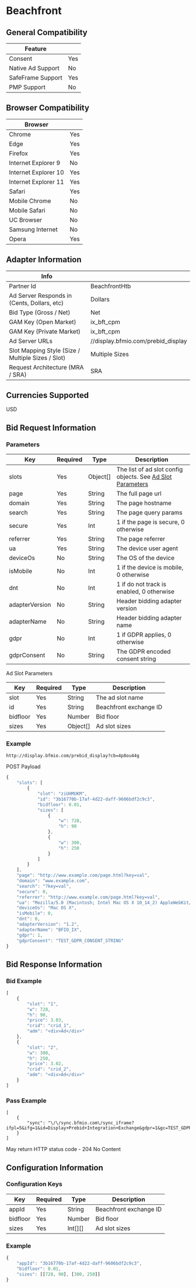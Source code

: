 # Beachfront
## General Compatibility
| Feature | |
|---|---|
| Consent | Yes |
| Native Ad Support | No |
| SafeFrame Support | Yes |
| PMP Support | No |

## Browser Compatibility
| Browser | |
|---|---|
| Chrome | Yes |
| Edge | Yes |
| Firefox | Yes |
| Internet Explorer 9 | No |
| Internet Explorer 10 | Yes |
| Internet Explorer 11 | Yes |
| Safari | Yes |
| Mobile Chrome | No |
| Mobile Safari | No |
| UC Browser | No |
| Samsung Internet | No |
| Opera | Yes |

## Adapter Information
| Info | |
|---|---|
| Partner Id | BeachfrontHtb |
| Ad Server Responds in (Cents, Dollars, etc) | Dollars |
| Bid Type (Gross / Net) | Net |
| GAM Key (Open Market) | ix_bft_cpm |
| GAM Key (Private Market) | ix_bft_cpm |
| Ad Server URLs | //display.bfmio.com/prebid_display |
| Slot Mapping Style (Size / Multiple Sizes / Slot) | Multiple Sizes |
| Request Architecture (MRA / SRA) | SRA |

## Currencies Supported
USD

## Bid Request Information
### Parameters
| Key | Required | Type | Description |
|---|---|---|---|
| slots | Yes | Object[] | The list of ad slot config objects. See [Ad Slot Parameters](#slot-params) |
| page | Yes | String | The full page url |
| domain | Yes | String | The page hostname |
| search | Yes | String | The page query params |
| secure | Yes | Int | 1 if the page is secure, 0 otherwise |
| referrer | Yes | String | The page referrer |
| ua | Yes | String | The device user agent |
| deviceOs | No | String | The OS of the device |
| isMobile | No | Int | 1 if the device is mobile, 0 otherwise |
| dnt | No | Int | 1 if do not track is enabled, 0 otherwise |
| adapterVersion | No | String | Header bidding adapter version |
| adapterName | No | String | Header bidding adapter name |
| gdpr | No | Int | 1 if GDPR applies, 0 otherwise |
| gdprConsent | No | String | The GDPR encoded consent string |

<a name="slot-params"></a>Ad Slot Parameters

| Key | Required | Type | Description |
|---|---|---|---|
| slot | Yes | String | The ad slot name |
| id | Yes | String | Beachfront exchange ID |
| bidfloor | Yes | Number | Bid floor |
| sizes | Yes | Object[] | Ad slot sizes |

### Example
```
http://display.bfmio.com/prebid_display?cb=4p8ou44g
```
POST Payload
```javascript
{
    "slots": [
        {
            "slot": "ziUHMUKM",
            "id": "3b16770b-17af-4d22-daff-9606bdf2c9c3",
            "bidfloor": 0.01,
            "sizes": [
                {
                    "w": 728,
                    "h": 90
                },
                {
                    "w": 300,
                    "h": 250
                }
            ]
        }
    ],
    "page": "http://www.example.com/page.html?key=val",
    "domain": "www.example.com",
    "search": "?key=val",
    "secure": 0,
    "referrer": "http://www.example.com/page.html?key=val",
    "ua": "Mozilla/5.0 (Macintosh; Intel Mac OS X 10_14_2) AppleWebKit/537.36 (KHTML, like Gecko) Chrome/72.0.3626.28 Safari/537.36",
    "deviceOs": "Mac OS X",
    "isMobile": 0,
    "dnt": 0,
    "adapterVersion": "1.2",
    "adapterName": "BFIO_IX",
    "gdpr": 1,
    "gdprConsent": "TEST_GDPR_CONSENT_STRING"
}
```

## Bid Response Information
### Bid Example
```javascript
[
    {
        "slot": "1",
        "w": 728,
        "h": 90,
        "price": 3.03,
        "crid": "crid_1",
        "adm": "<div>Ad</div>"
    },
    {
        "slot": "2",
        "w": 300,
        "h": 250,
        "price": 3.02,
        "crid": "crid_2",
        "adm": "<div>Ad</div>"
    }
]
```
### Pass Example
```
[
    {
        "sync": "\/\/sync.bfmio.com\/sync_iframe?ifpl=5&ifg=1&id=Display+Prebid+Integration+Exchange&gdpr=1&gc=TEST_GDPR_CONSENT_STRING&gce=1&cb=1546528538932"
    }
]
```
May return HTTP status code - 204 No Content

## Configuration Information
### Configuration Keys
| Key | Required | Type | Description |
|---|---|---|---|
| appId | Yes | String | Beachfront exchange ID |
| bidfloor | Yes | Number | Bid floor |
| sizes | Yes | Int[][] | Ad slot sizes |
### Example
```javascript
{
    "appId": "3b16770b-17af-4d22-daff-9606bdf2c9c3",
    "bidfloor": 0.01,
    "sizes": [[728, 90], [300, 250]]
}
```

